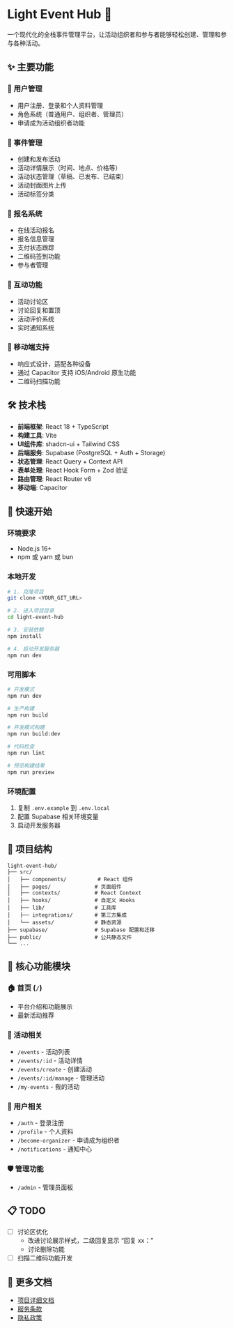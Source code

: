 # Light Event Hub 🎉

一个现代化的全栈事件管理平台，让活动组织者和参与者能够轻松创建、管理和参与各种活动。

## ✨ 主要功能

### 👥 用户管理
- 用户注册、登录和个人资料管理
- 角色系统（普通用户、组织者、管理员）
- 申请成为活动组织者功能

### 🎯 事件管理
- 创建和发布活动
- 活动详情展示（时间、地点、价格等）
- 活动状态管理（草稿、已发布、已结束）
- 活动封面图片上传
- 活动标签分类

### 📝 报名系统
- 在线活动报名
- 报名信息管理
- 支付状态跟踪
- 二维码签到功能
- 参与者管理

### 💬 互动功能
- 活动讨论区
- 讨论回复和置顶
- 活动评价系统
- 实时通知系统

### 📱 移动端支持
- 响应式设计，适配各种设备
- 通过 Capacitor 支持 iOS/Android 原生功能
- 二维码扫描功能

## 🛠️ 技术栈

- **前端框架**: React 18 + TypeScript
- **构建工具**: Vite
- **UI组件库**: shadcn-ui + Tailwind CSS
- **后端服务**: Supabase (PostgreSQL + Auth + Storage)
- **状态管理**: React Query + Context API
- **表单处理**: React Hook Form + Zod 验证
- **路由管理**: React Router v6
- **移动端**: Capacitor

## 🚀 快速开始

### 环境要求
- Node.js 16+ 
- npm 或 yarn 或 bun

### 本地开发

```bash
# 1. 克隆项目
git clone <YOUR_GIT_URL>

# 2. 进入项目目录
cd light-event-hub

# 3. 安装依赖
npm install

# 4. 启动开发服务器
npm run dev
```

### 可用脚本

```bash
# 开发模式
npm run dev

# 生产构建
npm run build

# 开发模式构建
npm run build:dev

# 代码检查
npm run lint

# 预览构建结果
npm run preview
```

### 环境配置

1. 复制 `.env.example` 到 `.env.local`
2. 配置 Supabase 相关环境变量
3. 启动开发服务器

## 📁 项目结构

```
light-event-hub/
├── src/
│   ├── components/          # React 组件
│   ├── pages/              # 页面组件
│   ├── contexts/           # React Context
│   ├── hooks/              # 自定义 Hooks
│   ├── lib/                # 工具库
│   ├── integrations/       # 第三方集成
│   └── assets/             # 静态资源
├── supabase/               # Supabase 配置和迁移
├── public/                 # 公共静态文件
└── ...
```

## 🔑 核心功能模块

### 🏠 首页 (`/`)
- 平台介绍和功能展示
- 最新活动推荐

### 📅 活动相关
- `/events` - 活动列表
- `/events/:id` - 活动详情
- `/events/create` - 创建活动
- `/events/:id/manage` - 管理活动
- `/my-events` - 我的活动

### 👤 用户相关
- `/auth` - 登录注册
- `/profile` - 个人资料
- `/become-organizer` - 申请成为组织者
- `/notifications` - 通知中心

### 🛡️ 管理功能
- `/admin` - 管理员面板

## 📋 TODO

- [ ] 讨论区优化
  - 改进讨论展示样式，二级回复显示 “回复 xx：”
  - 讨论删除功能
- [ ] 扫描二维码功能开发

## 📄 更多文档

- [项目详细文档](PROJECT_INFO.md)
- [服务条款](/terms)
- [隐私政策](/privacy)
